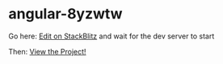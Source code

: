 # angular-8yzwtw

Go here: [Edit on StackBlitz](https://stackblitz.com/edit/angular-8yzwtw) and wait for the dev server to start

Then: [View the Project!](https://angular-8yzwtw.stackblitz.com)
